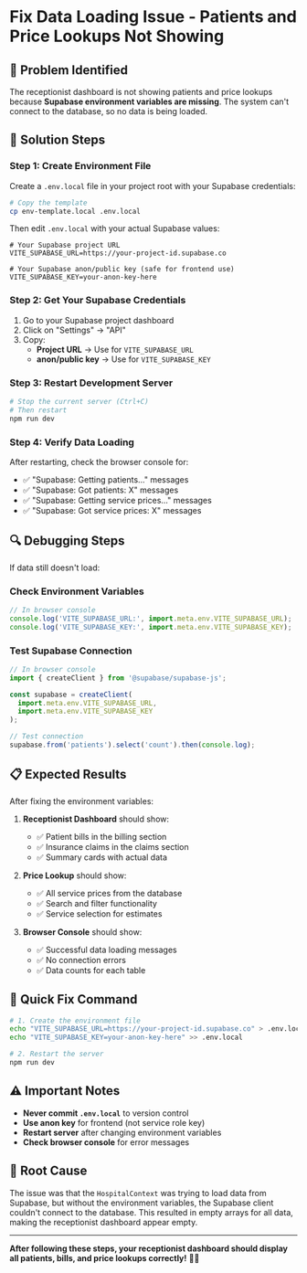 # Fix Data Loading Issue - Patients and Price Lookups Not Showing

## 🚨 **Problem Identified**

The receptionist dashboard is not showing patients and price lookups because **Supabase environment variables are missing**. The system can't connect to the database, so no data is being loaded.

## 🔧 **Solution Steps**

### **Step 1: Create Environment File**

Create a `.env.local` file in your project root with your Supabase credentials:

```bash
# Copy the template
cp env-template.local .env.local
```

Then edit `.env.local` with your actual Supabase values:

```env
# Your Supabase project URL
VITE_SUPABASE_URL=https://your-project-id.supabase.co

# Your Supabase anon/public key (safe for frontend use)
VITE_SUPABASE_KEY=your-anon-key-here
```

### **Step 2: Get Your Supabase Credentials**

1. Go to your Supabase project dashboard
2. Click on "Settings" → "API"
3. Copy:
   - **Project URL** → Use for `VITE_SUPABASE_URL`
   - **anon/public key** → Use for `VITE_SUPABASE_KEY`

### **Step 3: Restart Development Server**

```bash
# Stop the current server (Ctrl+C)
# Then restart
npm run dev
```

### **Step 4: Verify Data Loading**

After restarting, check the browser console for:
- ✅ "Supabase: Getting patients..." messages
- ✅ "Supabase: Got patients: X" messages
- ✅ "Supabase: Getting service prices..." messages
- ✅ "Supabase: Got service prices: X" messages

## 🔍 **Debugging Steps**

If data still doesn't load:

### **Check Environment Variables**
```javascript
// In browser console
console.log('VITE_SUPABASE_URL:', import.meta.env.VITE_SUPABASE_URL);
console.log('VITE_SUPABASE_KEY:', import.meta.env.VITE_SUPABASE_KEY);
```

### **Test Supabase Connection**
```javascript
// In browser console
import { createClient } from '@supabase/supabase-js';

const supabase = createClient(
  import.meta.env.VITE_SUPABASE_URL,
  import.meta.env.VITE_SUPABASE_KEY
);

// Test connection
supabase.from('patients').select('count').then(console.log);
```

## 📋 **Expected Results**

After fixing the environment variables:

1. **Receptionist Dashboard** should show:
   - ✅ Patient bills in the billing section
   - ✅ Insurance claims in the claims section
   - ✅ Summary cards with actual data

2. **Price Lookup** should show:
   - ✅ All service prices from the database
   - ✅ Search and filter functionality
   - ✅ Service selection for estimates

3. **Browser Console** should show:
   - ✅ Successful data loading messages
   - ✅ No connection errors
   - ✅ Data counts for each table

## 🚀 **Quick Fix Command**

```bash
# 1. Create the environment file
echo "VITE_SUPABASE_URL=https://your-project-id.supabase.co" > .env.local
echo "VITE_SUPABASE_KEY=your-anon-key-here" >> .env.local

# 2. Restart the server
npm run dev
```

## ⚠️ **Important Notes**

- **Never commit `.env.local`** to version control
- **Use anon key** for frontend (not service role key)
- **Restart server** after changing environment variables
- **Check browser console** for error messages

## 🎯 **Root Cause**

The issue was that the `HospitalContext` was trying to load data from Supabase, but without the environment variables, the Supabase client couldn't connect to the database. This resulted in empty arrays for all data, making the receptionist dashboard appear empty.

---

**After following these steps, your receptionist dashboard should display all patients, bills, and price lookups correctly!** 🏥✅

